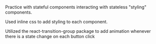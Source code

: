Practice with stateful components interacting with stateless "styling" components. 

Used inline css to add styling to each component.

Utilized the react-transition-group package to add animation whenever there is a state change on each button click

